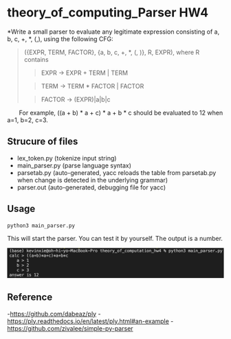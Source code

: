 # theory_of_computing_Parser HW4

*Write a small parser to evaluate any legitimate expression consisting of a, b, c, +, *, (,), 
using the following CFG: 


>({EXPR, TERM, FACTOR}, {a, b, c, +, *, (, )}, R, EXPR), where R contains 
>
>>EXPR -> EXPR + TERM | TERM
>
>>TERM -> TERM * FACTOR | FACTOR
>
>>FACTOR -> (EXPR)|a|b|c


&nbsp; &nbsp; &nbsp; &nbsp;For example, ((a + b) * a + c) * a + b * c should be evaluated to 12 when a=1, b=2, c=3.


## Strucure of files
* lex_token.py (tokenize input string)
* main_parser.py (parse language syntax)
* parsetab.py (auto-generated, yacc reloads the table from parsetab.py when change is detected in the underlying grammar)
* parser.out (auto-generated, debugging file for yacc)


## Usage


```
python3 main_parser.py
```


This will start the parser. You can test it by yourself. The output is a number.

![image](https://github.com/oh-hi-yo/theory_of_computing_Parser/blob/main/result_picture1.png)

## Reference

-https://github.com/dabeaz/ply
-https://ply.readthedocs.io/en/latest/ply.html#an-example
-https://github.com/zivalee/simple-py-parser

